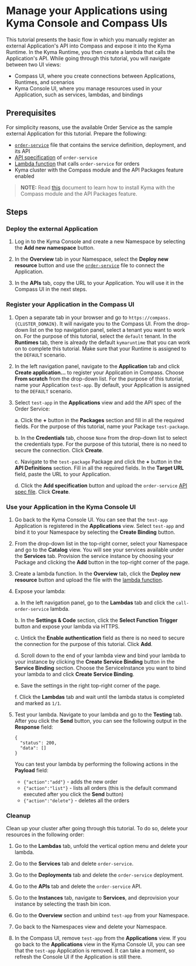 # Manage your Applications using Kyma Console and Compass UIs

This tutorial presents the basic flow in which you manually register an external Application's API into Compass and expose it into the Kyma Runtime. In the Kyma Runtime, you then create a lambda that calls the Application's API. While going through this tutorial, you will navigate between two UI views:

- Compass UI, where you create connections between Applications, Runtimes, and scenarios
- Kyma Console UI, where you manage resources used in your Application, such as services, lambdas, and bindings

## Prerequisites

For simplicity reasons, use the available Order Service as the sample external Application for this tutorial. Prepare the following:

- [`order-service`](./assets/order-service.yaml) file that contains the service definition, deployment, and its API
- [API specification](./assets/order-service-api-spec.yaml) of `order-service`
- [Lambda function](./assets/lambda.yaml) that calls `order-service` for orders
- Kyma cluster with the Compass module and the API Packages feature enabled

>**NOTE:** Read [this](https://kyma-project.io/docs/master/components/compass/#installation-installation) document to learn how to install Kyma with the Compass module and the API Packages feature.

## Steps

### Deploy the external Application

1. Log in to the Kyma Console and create a new Namespace by selecting the **Add new namespace** button.

2. In the **Overview** tab in your Namespace, select the **Deploy new resource** button and use the [`order-service`](./assets/order-service.yaml) file to connect the Application.

3. In the **APIs** tab, copy the URL to your Application. You will use it in the Compass UI in the next steps.

### Register your Application in the Compass UI

1. Open a separate tab in your browser and go to `https://compass.{CLUSTER_DOMAIN}`. It will navigate you to the Compass UI. From the drop-down list on the top navigation panel, select a tenant you want to work on. For the purpose of this tutorial, select the `default` tenant. In the **Runtimes** tab, there is already the default `kymaruntime` that you can work on to complete this tutorial. Make sure that your Runtime is assigned to the `DEFAULT` scenario.

2. In the left navigation panel, navigate to the **Application** tab and click **Create application...** to register your Application in Compass. Choose **From scratch** from the drop-down list. For the purpose of this tutorial, name your Application `test-app`. By default, your Application is assigned to the `DEFAULT` scenario.

3. Select `test-app` in the **Applications** view and add the API spec of the Order Service:

    a. Click the **+** button in the **Packages** section and fill in all the required fields. For the purpose of this tutorial, name your Package `test-package`.

    b. In the **Credentials** tab, choose `None` from the drop-down list to select the credentials type. For the purpose of this tutorial, there is no need to secure the connection. Click **Create**.

    c. Navigate to the `test-package` Package and click the **+** button in the **API Definitions** section. Fill in all the required fields. In the **Target URL** field, paste the URL to your Application.

    d. Click the **Add specification** button and upload the `order-service` [API spec file](./assets/order-service-api-spec.yaml). Click **Create**.


### Use your Application in the Kyma Console UI

1. Go back to the Kyma Console UI. You can see that the `test-app` Application is registered in the **Applications** view. Select `test-app` and bind it to your Namespace by selecting the **Create Binding** button.

2. From the drop-down list in the top-right corner, select your Namespace and go to the **Catalog** view. You will see your services available under the **Services** tab. Provision the service instance by choosing your Package and clicking the **Add** button in the top-right corner of the page.

3. Create a lambda function. In the **Overview** tab, click the **Deploy new resource** button and upload the file with the [lambda function](./assets/lambda.yaml).

4. Expose your lambda:

    a. In the left navigation panel, go to the **Lambdas** tab and click the `call-order-service` lambda.

    b. In the **Settings & Code** section, click the **Select Function Trigger** button and expose your lambda via HTTPS.

    c. Untick the **Enable authentication** field as there is no need to secure the connection for the purpose of this tutorial. Click **Add**.

    d. Scroll down to the end of your lambda view and bind your lambda to your instance by clicking the **Create Service Binding** button in the **Service Binding** section. Choose the ServiceInstance you want to bind your lambda to and click **Create Service Binding**.

    e. Save the settings in the right top-right corner of the page.

    f. Click the **Lambdas** tab and wait until the lambda status is completed and marked as `1/1`.

5. Test your lambda. Navigate to your lambda and go to the **Testing** tab. After you click the **Send** button, you can see the following output in the **Response** field:

    ```
    {
      "status": 200,
      "data": []
    }
    ```

    You can test your lambda by performing the following actions in the **Payload** field:

    - `{"action":"add"}` - adds the new order
    - `{"action":"list"}` - lists all orders (this is the default command executed after you click the **Send** button)
    - `{"action":"delete"}` - deletes all the orders

### Cleanup

Clean up your cluster after going through this tutorial. To do so, delete your resources in the following order:

1. Go to the **Lambdas** tab, unfold the vertical option menu and delete your lambda.

2. Go to the **Services** tab and delete `order-service`.

3. Go to the **Deployments** tab and delete the `order-service` deployment.

4. Go to the **APIs** tab and delete the `order-service` API.

5. Go to the **Instances** tab, navigate to **Services**, and deprovision your instance by selecting the trash bin icon.

6. Go to the **Overview** section and unbind `test-app` from your Namespace.

7. Go back to the Namespaces view and delete your Namespace.

8. In the Compass UI, remove `test-app` from the **Applications** view. If you go back to the **Applications** view in the Kyma Console UI, you can see that the `test-app` Application is removed. It can take a moment, so refresh the Console UI if the Application is still there.
